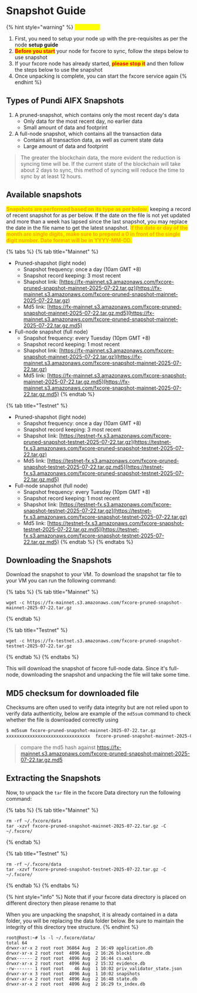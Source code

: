 # Snapshot Guide

{% hint style="warning" %}
<mark style="color:yellow;">**WARNING**</mark>

1. First, you need to setup your node up with the pre-requisites as per the node **setup guide**
2. <mark style="color:red;">**Before you start**</mark> your node for fxcore to sync, follow the steps below to use snapshot
3. If your fxcore node has already started, <mark style="color:red;">**please stop it**</mark> and then follow the steps below to use the snapshot
4. Once unpacking is complete, you can start the fxcore service again
{% endhint %}

## Types of Pundi AIFX Snapshots

1. A pruned-snapshot, which contains only the most recent day's data
   * Only data for the most recent day, no earlier data
   * Small amount of data and footprint
2. A full-node snapshot, which contains all the transaction data
   * Contains all transaction data, as well as current state data
   * Large amount of data and footprint

> The greater the blockchain data, the more evident the reduction is syncing time will be. If the current state of the blockchain will take about 2 days to sync, this method of syncing will reduce the time to sync by at least 12 hours.

## Available snapshots

<mark style="color:orange;">**Snapshots are performed based on its type as per below**</mark><mark style="color:orange;">,</mark> keeping a record of recent snapshot for as per below. If the date on the file is not yet updated and more than a week has lapsed since the last snapshot, you may replace the date in the file name to get the latest snapshot. <mark style="color:orange;">**If the date or day of the month are single digits, make sure to prepend a 0 in front of the single digit number. Date format will be in YYYY-MM-DD.**</mark>

{% tabs %}
{% tab title="Mainnet" %}
* Pruned-shapshot (light node)
  * Snapshot frequency: once a day (10am GMT +8)
  * Snapshot record keeping: 3 most recent
  * Shapshot link: [https://fx-mainnet.s3.amazonaws.com/fxcore-pruned-snapshot-mainnet-2025-07-22.tar.gz](https://fx-mainnet.s3.amazonaws.com/fxcore-pruned-snapshot-mainnet-2025-07-22.tar.gz)
  * Md5 link: [https://fx-mainnet.s3.amazonaws.com/fxcore-pruned-snapshot-mainnet-2025-07-22.tar.gz.md5](https://fx-mainnet.s3.amazonaws.com/fxcore-pruned-snapshot-mainnet-2025-07-22.tar.gz.md5)
* Full-node snapshot (full node)
  * Snapshot frequency: every Tuesday (10pm GMT +8)
  * Snapshot record keeping: 1 most recent
  * Shapshot link: [https://fx-mainnet.s3.amazonaws.com/fxcore-snapshot-mainnet-2025-07-22.tar.gz](https://fx-mainnet.s3.amazonaws.com/fxcore-snapshot-mainnet-2025-07-22.tar.gz)
  * Md5 link: [https://fx-mainnet.s3.amazonaws.com/fxcore-snapshot-mainnet-2025-07-22.tar.gz.md5](https://fx-mainnet.s3.amazonaws.com/fxcore-snapshot-mainnet-2025-07-22.tar.gz.md5)
{% endtab %}

{% tab title="Testnet" %}
* Pruned-shapshot (light node)
  * Snapshot frequency: once a day (10am GMT +8)
  * Snapshot record keeping: 3 most recent
  * Shapshot link: [https://testnet-fx.s3.amazonaws.com/fxcore-pruned-snapshot-testnet-2025-07-22.tar.gz](https://testnet-fx.s3.amazonaws.com/fxcore-pruned-snapshot-testnet-2025-07-22.tar.gz)
  * Md5 link: [https://testnet-fx.s3.amazonaws.com/fxcore-pruned-snapshot-testnet-2025-07-22.tar.gz.md5](https://testnet-fx.s3.amazonaws.com/fxcore-pruned-snapshot-testnet-2025-07-22.tar.gz.md5)
* Full-node snapshot (full node)
  * Snapshot frequency: every Tuesday (10pm GMT +8)
  * Snapshot record keeping: 1 most recent
  * Shapshot link: [https://testnet-fx.s3.amazonaws.com/fxcore-snapshot-testnet-2025-07-22.tar.gz](https://testnet-fx.s3.amazonaws.com/fxcore-snapshot-testnet-2025-07-22.tar.gz)
  * Md5 link: [https://testnet-fx.s3.amazonaws.com/fxcore-snapshot-testnet-2025-07-22.tar.gz.md5](https://testnet-fx.s3.amazonaws.com/fxcore-snapshot-testnet-2025-07-22.tar.gz.md5)
{% endtab %}
{% endtabs %}

## Downloading the Snapshots

Download the snapshot to your VM. To download the snapshot tar file to your VM you can run the following command:

{% tabs %}
{% tab title="Mainnet" %}
```
wget -c https://fx-mainnet.s3.amazonaws.com/fxcore-pruned-snapshot-mainnet-2025-07-22.tar.gz
```
{% endtab %}

{% tab title="Testnet" %}
```
wget -c https://fx-testnet.s3.amazonaws.com/fxcore-pruned-snapshot-testnet-2025-07-22.tar.gz
```
{% endtab %}
{% endtabs %}

This will download the snapshot of fxcore full-node data. Since it's full-node, downloading the snapshot and unpacking the file will take some time.

## MD5 checksum for downloaded file

Checksums are often used to verify data integrity but are not relied upon to verify data authenticity, below are example of the `md5sum` command to check whether the file is downloaded correctly using

```bash
$ md5sum fxcore-pruned-snapshot-mainnet-2025-07-22.tar.gz
xxxxxxxxxxxxxxxxxxxxxxxxxxxxxxxx  fxcore-pruned-snapshot-mainnet-2025-07-22.tar.gz
```

> compare the md5 hash against https://fx-mainnet.s3.amazonaws.com/fxcore-pruned-snapshot-mainnet-2025-07-22.tar.gz.md5

## Extracting the Snapshots

Now, to unpack the `tar` file in the fxcore Data directory run the following command:

{% tabs %}
{% tab title="Mainnet" %}
```
rm -rf ~/.fxcore/data
tar -xzvf fxcore-pruned-snapshot-mainnet-2025-07-22.tar.gz -C ~/.fxcore/
```
{% endtab %}

{% tab title="Testnet" %}
```
rm -rf ~/.fxcore/data
tar -xzvf fxcore-pruned-snapshot-testnet-2025-07-22.tar.gz -C ~/.fxcore/
```
{% endtab %}
{% endtabs %}

{% hint style="info" %}
Note that if your fxcore data directory is placed on different directory then please rename to that

When you are unpacking the snapshot, it is already contained in a data folder, you will be replacing the data folder below. Be sure to maintain the integrity of this directory tree structure.
{% endhint %}

```
root@host:~# ls -l ~/.fxcore/data/
total 64
drwxr-xr-x 2 root root 36864 Aug  2 16:49 application.db
drwxr-xr-x 2 root root  4096 Aug  2 16:26 blockstore.db
drwx------ 2 root root  4096 Aug  2 16:44 cs.wal
drwxr-xr-x 2 root root  4096 Aug  2 15:32 evidence.db
-rw------- 1 root root    46 Aug  1 10:02 priv_validator_state.json
drwxr-xr-x 3 root root  4096 Aug  1 10:02 snapshots
drwxr-xr-x 2 root root  4096 Aug  2 16:48 state.db
drwxr-xr-x 2 root root  4096 Aug  2 16:29 tx_index.db
```
